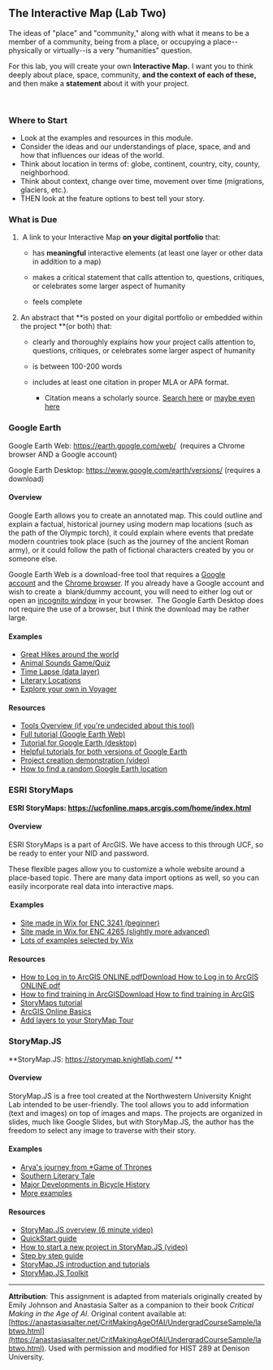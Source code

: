 ## The Interactive Map (Lab Two)

The ideas of \"place\" and \"community,\" along with what it means to be
a member of a community, being from a place, or occupying a
place\--physically or virtually\--is a very \"humanities\" question.

For this lab, you will create your own **Interactive Map.** I want you
to think deeply about place, space, community, **and the context of each
of these,** and then make a **statement** about it with your project. 

 

### Where to Start 

- Look at the examples and resources in this module.
- Consider the ideas and our understandings of place, space, and and how that influences our ideas of the world.
- Think about location in terms of: globe, continent, country, city, county, neighborhood.
- Think about context, change over time, movement over time (migrations, glaciers, etc.).
- THEN look at the feature options to best tell your story.

### What is Due 

1.   A link to your Interactive Map **on your digital portfolio** that:

    -   has **meaningful** interactive elements (at least one layer or
        other data in addition to a map)

    -   makes a critical statement that calls attention to, questions,
        critiques, or celebrates some larger aspect of humanity

    -   feels complete

2.  An abstract that **is posted on your digital portfolio or embedded
    within the project **(or both) that:

    -   clearly and thoroughly explains how your project calls attention
        to, questions, critiques, or celebrates some larger aspect of
        humanity

    -   is between 100-200 words

    -   includes at least one citation in proper MLA or APA format.

        -   Citation means a scholarly source. [Search
            here](https://guides.ucf.edu/c.php?g=78763&p=508976) or
            [maybe even here](https://scholar.google.com/)

### **Google Earth**

Google Earth Web: <https://earth.google.com/web/>  (requires a Chrome
browser AND a Google account)

Google Earth Desktop: <https://www.google.com/earth/versions/> (requires
a download)

#### Overview 

Google Earth allows you to create an annotated map. This could outline
and explain a factual, historical journey using modern map locations
(such as the path of the Olympic torch), it could explain where events
that predate modern countries took place (such as the journey of the
ancient Roman army), or it could follow the path of fictional characters
created by you or someone else. 

Google Earth Web is a download-free tool that requires a [Google
account](https://www.google.com/accounts/NewAccount) and the [Chrome
browser](https://www.google.com/chrome/browser/). If you already have a
Google account and wish to create a  blank/dummy account, you will need
to either log out or open an [incognito
window](https://www.computerworld.com/article/3356840/how-to-go-incognito-in-chrome-firefox-safari-and-edge.html) in
your browser.  The Google Earth Desktop does not require the use of a
browser, but I think the download may be rather large.

#### Examples 

-   [Great Hikes around the
    world](https://earth.google.com/web/@7.04566875,29.1795595,430.47419055a,17206205.84232055d,35y,0h,0t,0r/data=Ci4SLBIgNTBkNjdkMmJlNmM2MTFlOWJjODMyMWE4ZjAzZmEwN2YiCG92ZXJ2aWV3)
-   [Animal Sounds
    Game/Quiz](https://earth.google.com/web/@36.2095365,46.3706585,2154.78559629a,38209071.87137604d,35y,-0h,0t,0r/data=CiQSIhIgMDE5MjI2MjYwNjhkMTFlYWE3Mjg2NTNjMzY1OWEyMDE)
-   [Time Lapse (data
    layer)](https://earth.google.com/web/@-17.25897314,30.41488068,1169a,21063d,35y,0h,0t,0r/data=CjISMBIgNTQ0MGExNzMxYzI1MTFlYTk0NDM4YmI2ODk0NDUyOTciDG1haW5Ob1JhbmRvbQ)
-   [Literary
    Locations](https://earth.google.com/web/@-17.25376455,30.40362615,1163.81747805a,14666.03874158d,35y,0h,0t,0r/data=CjASLhIgYTBhNGNiNTc5ZTVmMTFlOTllZTdiZDdlNDdlNGE1M2UiCmdjc19saXN0XzA)
-   [Explore your own in
    Voyager](https://earth.google.com/web/@-17.25376455,30.40362615,1163.81747805a,14666.03874158d,35y,0h,0t,0r/data=CgQSAggB)

#### Resources 

-   [Tools Overview (if you\'re undecided about this
    tool)](https://www.assortedstuff.com/stuff/comparing-googles-geo-project-creation-tools/)
-   [Full tutorial (Google Earth
    Web)](https://www.google.com/earth/outreach/learn/create-a-map-or-story-in-google-earth-web/#prerequisites-)
-   [Tutorial for Google Earth
    (desktop)](https://www.google.com/earth/outreach/learn/creating-photos-image-overlays-in-google-earth/#add-an-image-overlay-1)
-   [Helpful tutorials for both versions of Google
    Earth](https://www.google.com/earth/outreach/learn/)
-   [Project creation demonstration
    (video)](https://www.youtube.com/watch?v=nUyfJz6ARLY)
-   [How to find a random Google Earth
    location](https://www.assortedstuff.com/stuff/google-earth-im-feeling-lucky/)

### ESRI StoryMaps

**ESRI StoryMaps: <https://ucfonline.maps.arcgis.com/home/index.html>**

#### Overview 

ESRI StoryMaps is a part of ArcGIS. We have access to this through UCF,
so be ready to enter your NID and password. 

These flexible pages allow you to customize a whole website around a
place-based topic. There are many data import options as well, so you
can easily incorporate real data into interactive maps. 

####  Examples

-   [Site made in Wix for ENC 3241
    (beginner)](https://ekjphd.wixsite.com/enc3241sample)
-   [Site made in Wix for ENC 4265 (slightly more
    advanced)](https://ekjphd.wixsite.com/enc4265/procedure-video)
-   [Lots of examples selected by
    Wix](https://www.wix.com/explore/websites)

#### Resources 

-   [How to Log in to ArcGIS
    ONLINE.pdf](https://webcourses.ucf.edu/courses/1411754/files/94729446?wrap=1)[Download
    How to Log in to ArcGIS
    ONLINE.pdf](https://webcourses.ucf.edu/courses/1411754/files/94729446/download?download_frd=1)
-   [How to find training in
    ArcGIS](https://webcourses.ucf.edu/courses/1411754/files/94729423?wrap=1)[Download
    How to find training in
    ArcGIS](https://webcourses.ucf.edu/courses/1411754/files/94729423/download?download_frd=1)
-   [StoryMaps
    tutorial](https://storymaps.arcgis.com/stories/cea22a609a1d4cccb8d54c650b595bc4)
-   [ArcGIS Online
    Basics](https://www.esri.com/training/catalog/5d816c0255cf937306d2d3ef/arcgis-online-basics/)
-   [Add layers to your StoryMap
    Tour](https://www.esri.com/arcgis-blog/products/constituent-engagement/constituent-engagement/add-layers-to-your-story-map-tour/)

### StoryMap.JS

**StoryMap.JS: <https://storymap.knightlab.com/> **

#### Overview 

StoryMap.JS is a free tool created at the Northwestern University Knight
Lab intended to be user-friendly. The tool allows you to add information
(text and images) on top of images and maps. The projects are organized
in slides, much like Google Slides, but with StoryMap.JS, the author has
the freedom to select any image to traverse with their story.

#### Examples

-   [Arya's journey from *Game of Thrones](https://storymap.knightlab.com/examples/aryas-journey/)
-   [Southern Literary Tale](https://www.georgiahumanities.org/southern-literary-trail-story-map/)
-   [Major Developments in Bicycle History](https://uploads.knightlab.com/storymapjs/350d65c8a540fade00dcbaf7cd4a8802/vaillancourt/draft.html)
-   [More examples](https://storymap.knightlab.com/#examples)

#### Resources 

-   [StoryMap.JS overview (6 minute
    video)](https://www.youtube.com/watch?v=zvAr1GEiwcs)
-   [QuickStart
    guide](https://researchguides.uvm.edu/ld.php?content_id=47656644)
-   [How to start a new project in StoryMap.JS
    (video)](https://www.youtube.com/watch?v=mgoiOi-fl2Y)
-   [Step by step
    guide](https://programminghistorian.org/en/lessons/displaying-georeferenced-map-knightlab-storymap-js)
-   [StoryMap.JS introduction and
    tutorials](https://libguides.jcu.edu.au/digitalmethods/storymap)
-   [StoryMap.JS
    Toolkit](https://dh.sites.gettysburg.edu/toolkit/tools/storymap-js/)

---

**Attribution**: This assignment is adapted from materials originally created by Emily Johnson and Anastasia Salter as a companion to their book *Critical Making in the Age of AI*. Original content available at: [https://anastasiasalter.net/CritMakingAgeOfAI/UndergradCourseSample/labtwo.html](https://anastasiasalter.net/CritMakingAgeOfAI/UndergradCourseSample/labtwo.html). Used with permission and modified for HIST 289 at Denison University.
